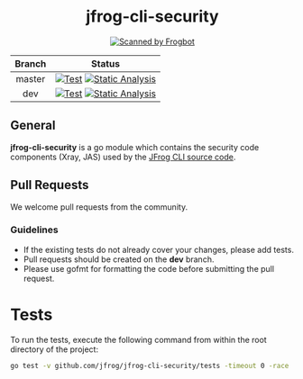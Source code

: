 <div align="center">

# jfrog-cli-security
[![Scanned by Frogbot](https://raw.github.com/jfrog/frogbot/master/images/frogbot-badge.svg)](https://github.com/jfrog/frogbot#readme)

</div>

| Branch |                                                                                                                                                                                            Status                                                                                                                                                                                            |
|:------:|:--------------------------------------------------------------------------------------------------------------------------------------------------------------------------------------------------------------------------------------------------------------------------------------------------------------------------------------------------------------------------------------------:|
| master | [![Test](https://github.com/jfrog/jfrog-cli-security/actions/workflows/test.yml/badge.svg?branch=master)](https://github.com/jfrog/jfrog-cli-security/actions/workflows/test.yml?query=branch%3Amaster) [![Static Analysis](https://github.com/jfrog/jfrog-cli-security/actions/workflows/analysis.yml/badge.svg?branch=master)](https://github.com/jfrog/jfrog-cli-security/actions/workflows/analysis.yml) |
|  dev   |     [![Test](https://github.com/jfrog/jfrog-cli-security/actions/workflows/test.yml/badge.svg?branch=dev)](https://github.com/jfrog/jfrog-cli-security/actions/workflows/test.yml?query=branch%3Adev) [![Static Analysis](https://github.com/jfrog/jfrog-cli-security/actions/workflows/analysis.yml/badge.svg?branch=dev)](https://github.com/jfrog/jfrog-cli-security/actions/workflows/analysis.yml)      |

## General

**jfrog-cli-security** is a go module which contains the security code components (Xray, JAS) used by the [JFrog CLI source code](https://github.com/jfrog/jfrog-cli).

## Pull Requests

We welcome pull requests from the community.

### Guidelines

- If the existing tests do not already cover your changes, please add tests.
- Pull requests should be created on the **dev** branch.
- Please use gofmt for formatting the code before submitting the pull request.

# Tests

To run the tests, execute the following command from within the root directory of the project:

```sh
go test -v github.com/jfrog/jfrog-cli-security/tests -timeout 0 -race
```
